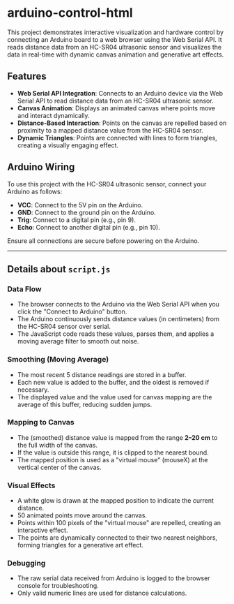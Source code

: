 # arduino-control-html

This project demonstrates interactive visualization and hardware control by connecting an Arduino board to a web browser using the Web Serial API. It reads distance data from an HC-SR04 ultrasonic sensor and visualizes the data in real-time with dynamic canvas animation and generative art effects.

## Features

- **Web Serial API Integration**: Connects to an Arduino device via the Web Serial API to read distance data from an HC-SR04 ultrasonic sensor.
- **Canvas Animation**: Displays an animated canvas where points move and interact dynamically.
- **Distance-Based Interaction**: Points on the canvas are repelled based on proximity to a mapped distance value from the HC-SR04 sensor.
- **Dynamic Triangles**: Points are connected with lines to form triangles, creating a visually engaging effect.

## Arduino Wiring

To use this project with the HC-SR04 ultrasonic sensor, connect your Arduino as follows:
- **VCC**: Connect to the 5V pin on the Arduino.
- **GND**: Connect to the ground pin on the Arduino.
- **Trig**: Connect to a digital pin (e.g., pin 9).
- **Echo**: Connect to another digital pin (e.g., pin 10).

Ensure all connections are secure before powering on the Arduino.

---

## Details about `script.js`

### Data Flow

- The browser connects to the Arduino via the Web Serial API when you click the "Connect to Arduino" button.
- The Arduino continuously sends distance values (in centimeters) from the HC-SR04 sensor over serial.
- The JavaScript code reads these values, parses them, and applies a moving average filter to smooth out noise.

### Smoothing (Moving Average)

- The most recent 5 distance readings are stored in a buffer.
- Each new value is added to the buffer, and the oldest is removed if necessary.
- The displayed value and the value used for canvas mapping are the average of this buffer, reducing sudden jumps.

### Mapping to Canvas

- The (smoothed) distance value is mapped from the range **2–20 cm** to the full width of the canvas.
- If the value is outside this range, it is clipped to the nearest bound.
- The mapped position is used as a "virtual mouse" (mouseX) at the vertical center of the canvas.

### Visual Effects

- A white glow is drawn at the mapped position to indicate the current distance.
- 50 animated points move around the canvas.
- Points within 100 pixels of the "virtual mouse" are repelled, creating an interactive effect.
- The points are dynamically connected to their two nearest neighbors, forming triangles for a generative art effect.

### Debugging

- The raw serial data received from Arduino is logged to the browser console for troubleshooting.
- Only valid numeric lines are used for distance calculations.